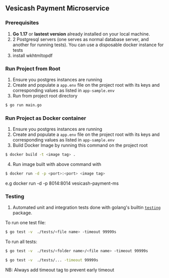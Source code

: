 ## Vesicash Payment Microservice

### Prerequisites

1. **Go 1.17** or **lastest version** already installed on your local machine.
2. 2 Postgresql servers (one serves as normal database server, and another for running tests). You can use a disposable docker instance for tests
3. install wkhtmltopdf

### Run Project from Root

1. Ensure you postgres instances are running
2. Create and populate a `app.env` file on the project root with its keys and corresponding values as listed in `app-sample.env`
3. Run from project root directory

```bash
$ go run main.go
```

### Run Project as Docker container

1. Ensure you postgres instances are running
2. Create and populate a `app.env` file on the project root with its keys and corresponding values as listed in `app-sample.env`
3. Build Docker Image by running this command on the project root

```bash
$ docker build -t <image tag> .
```

4. Run image built with above command with

```bash
$ docker run -d -p <port>:<port> <image tag>
```

e.g docker run -d -p 8014:8014 vesicash-payment-ms

### Testing

1. Automated unit and integration tests done with golang's builtin [`testing`](https://pkg.go.dev/testing) package.

To run one test file:

```bash
$ go test -v  ./tests/<file name> -timeout 99999s
```

To run all tests:

```bash
$ go test -v  ./tests/<folder name>/<file name> -timeout 99999s
```

```bash
$ go test -v  ./tests/... -timeout 99999s
```

NB: Always add timeout tag to prevent early timeout
